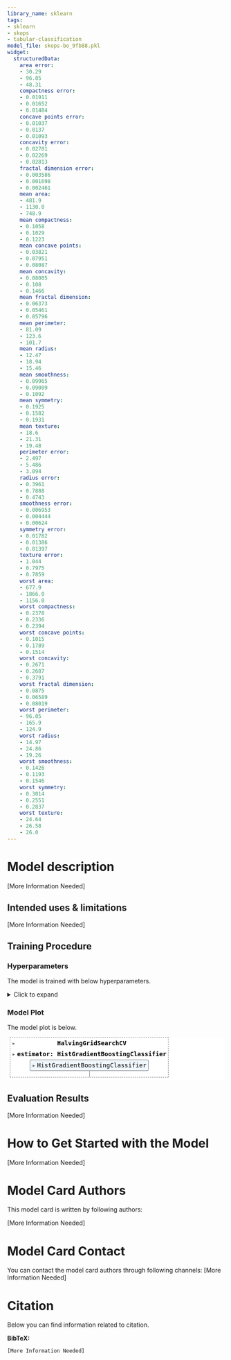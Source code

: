 ```yaml
---
library_name: sklearn
tags:
- sklearn
- skops
- tabular-classification
model_file: skops-bo_9fb88.pkl
widget:
  structuredData:
    area error:
    - 30.29
    - 96.05
    - 48.31
    compactness error:
    - 0.01911
    - 0.01652
    - 0.01484
    concave points error:
    - 0.01037
    - 0.0137
    - 0.01093
    concavity error:
    - 0.02701
    - 0.02269
    - 0.02813
    fractal dimension error:
    - 0.003586
    - 0.001698
    - 0.002461
    mean area:
    - 481.9
    - 1130.0
    - 748.9
    mean compactness:
    - 0.1058
    - 0.1029
    - 0.1223
    mean concave points:
    - 0.03821
    - 0.07951
    - 0.08087
    mean concavity:
    - 0.08005
    - 0.108
    - 0.1466
    mean fractal dimension:
    - 0.06373
    - 0.05461
    - 0.05796
    mean perimeter:
    - 81.09
    - 123.6
    - 101.7
    mean radius:
    - 12.47
    - 18.94
    - 15.46
    mean smoothness:
    - 0.09965
    - 0.09009
    - 0.1092
    mean symmetry:
    - 0.1925
    - 0.1582
    - 0.1931
    mean texture:
    - 18.6
    - 21.31
    - 19.48
    perimeter error:
    - 2.497
    - 5.486
    - 3.094
    radius error:
    - 0.3961
    - 0.7888
    - 0.4743
    smoothness error:
    - 0.006953
    - 0.004444
    - 0.00624
    symmetry error:
    - 0.01782
    - 0.01386
    - 0.01397
    texture error:
    - 1.044
    - 0.7975
    - 0.7859
    worst area:
    - 677.9
    - 1866.0
    - 1156.0
    worst compactness:
    - 0.2378
    - 0.2336
    - 0.2394
    worst concave points:
    - 0.1015
    - 0.1789
    - 0.1514
    worst concavity:
    - 0.2671
    - 0.2687
    - 0.3791
    worst fractal dimension:
    - 0.0875
    - 0.06589
    - 0.08019
    worst perimeter:
    - 96.05
    - 165.9
    - 124.9
    worst radius:
    - 14.97
    - 24.86
    - 19.26
    worst smoothness:
    - 0.1426
    - 0.1193
    - 0.1546
    worst symmetry:
    - 0.3014
    - 0.2551
    - 0.2837
    worst texture:
    - 24.64
    - 26.58
    - 26.0
---
```


# Model description

[More Information Needed]

## Intended uses & limitations

[More Information Needed]

## Training Procedure

### Hyperparameters

The model is trained with below hyperparameters.

<details>
<summary> Click to expand </summary>

| Hyperparameter                  | Value                                                    |
|---------------------------------|----------------------------------------------------------|
| aggressive_elimination          | False                                                    |
| cv                              | 5                                                        |
| error_score                     | nan                                                      |
| estimator__categorical_features |                                                          |
| estimator__early_stopping       | auto                                                     |
| estimator__l2_regularization    | 0.0                                                      |
| estimator__learning_rate        | 0.1                                                      |
| estimator__loss                 | log_loss                                                 |
| estimator__max_bins             | 255                                                      |
| estimator__max_depth            |                                                          |
| estimator__max_iter             | 100                                                      |
| estimator__max_leaf_nodes       | 31                                                       |
| estimator__min_samples_leaf     | 20                                                       |
| estimator__monotonic_cst        |                                                          |
| estimator__n_iter_no_change     | 10                                                       |
| estimator__random_state         |                                                          |
| estimator__scoring              | loss                                                     |
| estimator__tol                  | 1e-07                                                    |
| estimator__validation_fraction  | 0.1                                                      |
| estimator__verbose              | 0                                                        |
| estimator__warm_start           | False                                                    |
| estimator                       | HistGradientBoostingClassifier()                         |
| factor                          | 3                                                        |
| max_resources                   | auto                                                     |
| min_resources                   | exhaust                                                  |
| n_jobs                          | -1                                                       |
| param_grid                      | {'max_leaf_nodes': [5, 10, 15], 'max_depth': [2, 5, 10]} |
| random_state                    | 42                                                       |
| refit                           | True                                                     |
| resource                        | n_samples                                                |
| return_train_score              | True                                                     |
| scoring                         |                                                          |
| verbose                         | 0                                                        |

</details>

### Model Plot

The model plot is below.

<style>#sk-container-id-1 {color: black;background-color: white;}#sk-container-id-1 pre{padding: 0;}#sk-container-id-1 div.sk-toggleable {background-color: white;}#sk-container-id-1 label.sk-toggleable__label {cursor: pointer;display: block;width: 100%;margin-bottom: 0;padding: 0.3em;box-sizing: border-box;text-align: center;}#sk-container-id-1 label.sk-toggleable__label-arrow:before {content: "▸";float: left;margin-right: 0.25em;color: #696969;}#sk-container-id-1 label.sk-toggleable__label-arrow:hover:before {color: black;}#sk-container-id-1 div.sk-estimator:hover label.sk-toggleable__label-arrow:before {color: black;}#sk-container-id-1 div.sk-toggleable__content {max-height: 0;max-width: 0;overflow: hidden;text-align: left;background-color: #f0f8ff;}#sk-container-id-1 div.sk-toggleable__content pre {margin: 0.2em;color: black;border-radius: 0.25em;background-color: #f0f8ff;}#sk-container-id-1 input.sk-toggleable__control:checked~div.sk-toggleable__content {max-height: 200px;max-width: 100%;overflow: auto;}#sk-container-id-1 input.sk-toggleable__control:checked~label.sk-toggleable__label-arrow:before {content: "▾";}#sk-container-id-1 div.sk-estimator input.sk-toggleable__control:checked~label.sk-toggleable__label {background-color: #d4ebff;}#sk-container-id-1 div.sk-label input.sk-toggleable__control:checked~label.sk-toggleable__label {background-color: #d4ebff;}#sk-container-id-1 input.sk-hidden--visually {border: 0;clip: rect(1px 1px 1px 1px);clip: rect(1px, 1px, 1px, 1px);height: 1px;margin: -1px;overflow: hidden;padding: 0;position: absolute;width: 1px;}#sk-container-id-1 div.sk-estimator {font-family: monospace;background-color: #f0f8ff;border: 1px dotted black;border-radius: 0.25em;box-sizing: border-box;margin-bottom: 0.5em;}#sk-container-id-1 div.sk-estimator:hover {background-color: #d4ebff;}#sk-container-id-1 div.sk-parallel-item::after {content: "";width: 100%;border-bottom: 1px solid gray;flex-grow: 1;}#sk-container-id-1 div.sk-label:hover label.sk-toggleable__label {background-color: #d4ebff;}#sk-container-id-1 div.sk-serial::before {content: "";position: absolute;border-left: 1px solid gray;box-sizing: border-box;top: 0;bottom: 0;left: 50%;z-index: 0;}#sk-container-id-1 div.sk-serial {display: flex;flex-direction: column;align-items: center;background-color: white;padding-right: 0.2em;padding-left: 0.2em;position: relative;}#sk-container-id-1 div.sk-item {position: relative;z-index: 1;}#sk-container-id-1 div.sk-parallel {display: flex;align-items: stretch;justify-content: center;background-color: white;position: relative;}#sk-container-id-1 div.sk-item::before, #sk-container-id-1 div.sk-parallel-item::before {content: "";position: absolute;border-left: 1px solid gray;box-sizing: border-box;top: 0;bottom: 0;left: 50%;z-index: -1;}#sk-container-id-1 div.sk-parallel-item {display: flex;flex-direction: column;z-index: 1;position: relative;background-color: white;}#sk-container-id-1 div.sk-parallel-item:first-child::after {align-self: flex-end;width: 50%;}#sk-container-id-1 div.sk-parallel-item:last-child::after {align-self: flex-start;width: 50%;}#sk-container-id-1 div.sk-parallel-item:only-child::after {width: 0;}#sk-container-id-1 div.sk-dashed-wrapped {border: 1px dashed gray;margin: 0 0.4em 0.5em 0.4em;box-sizing: border-box;padding-bottom: 0.4em;background-color: white;}#sk-container-id-1 div.sk-label label {font-family: monospace;font-weight: bold;display: inline-block;line-height: 1.2em;}#sk-container-id-1 div.sk-label-container {text-align: center;}#sk-container-id-1 div.sk-container {/* jupyter's `normalize.less` sets `[hidden] { display: none; }` but bootstrap.min.css set `[hidden] { display: none !important; }` so we also need the `!important` here to be able to override the default hidden behavior on the sphinx rendered scikit-learn.org. See: https://github.com/scikit-learn/scikit-learn/issues/21755 */display: inline-block !important;position: relative;}#sk-container-id-1 div.sk-text-repr-fallback {display: none;}</style><div id="sk-container-id-1" class="sk-top-container" style="overflow: auto;"><div class="sk-text-repr-fallback"><pre>HalvingGridSearchCV(estimator=HistGradientBoostingClassifier(), n_jobs=-1,param_grid={&#x27;max_depth&#x27;: [2, 5, 10],&#x27;max_leaf_nodes&#x27;: [5, 10, 15]},random_state=42)</pre><b>In a Jupyter environment, please rerun this cell to show the HTML representation or trust the notebook. <br />On GitHub, the HTML representation is unable to render, please try loading this page with nbviewer.org.</b></div><div class="sk-container" hidden><div class="sk-item sk-dashed-wrapped"><div class="sk-label-container"><div class="sk-label sk-toggleable"><input class="sk-toggleable__control sk-hidden--visually" id="sk-estimator-id-1" type="checkbox" ><label for="sk-estimator-id-1" class="sk-toggleable__label sk-toggleable__label-arrow">HalvingGridSearchCV</label><div class="sk-toggleable__content"><pre>HalvingGridSearchCV(estimator=HistGradientBoostingClassifier(), n_jobs=-1,param_grid={&#x27;max_depth&#x27;: [2, 5, 10],&#x27;max_leaf_nodes&#x27;: [5, 10, 15]},random_state=42)</pre></div></div></div><div class="sk-parallel"><div class="sk-parallel-item"><div class="sk-item"><div class="sk-label-container"><div class="sk-label sk-toggleable"><input class="sk-toggleable__control sk-hidden--visually" id="sk-estimator-id-2" type="checkbox" ><label for="sk-estimator-id-2" class="sk-toggleable__label sk-toggleable__label-arrow">estimator: HistGradientBoostingClassifier</label><div class="sk-toggleable__content"><pre>HistGradientBoostingClassifier()</pre></div></div></div><div class="sk-serial"><div class="sk-item"><div class="sk-estimator sk-toggleable"><input class="sk-toggleable__control sk-hidden--visually" id="sk-estimator-id-3" type="checkbox" ><label for="sk-estimator-id-3" class="sk-toggleable__label sk-toggleable__label-arrow">HistGradientBoostingClassifier</label><div class="sk-toggleable__content"><pre>HistGradientBoostingClassifier()</pre></div></div></div></div></div></div></div></div></div></div>

## Evaluation Results

[More Information Needed]

# How to Get Started with the Model

[More Information Needed]

# Model Card Authors

This model card is written by following authors:

[More Information Needed]

# Model Card Contact

You can contact the model card authors through following channels:
[More Information Needed]

# Citation

Below you can find information related to citation.

**BibTeX:**
```
[More Information Needed]
```
